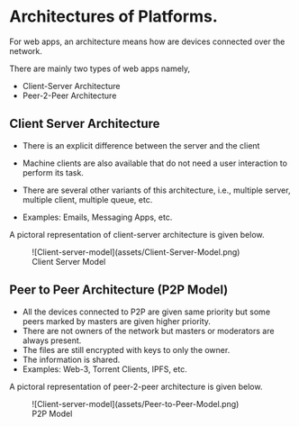 # Architectures of Platforms.

For web apps, an architecture means how are devices connected over the network.

There are mainly two types of web apps namely,

- Client-Server Architecture
- Peer-2-Peer Architecture

## Client Server Architecture

- There is an explicit difference between the server and the client
- Machine clients are also available that do not need a user interaction to perform its task.
- There are several other variants of this architecture, i.e., multiple server, multiple client, multiple queue, etc.

- Examples: Emails, Messaging Apps, etc.

A pictoral representation of client-server architecture is given below.

<figure markdown>
  ![Client-server-model](assets/Client-Server-Model.png)
  <figcaption>Client Server Model</figcaption>
</figure>

## Peer to Peer Architecture (P2P Model)

- All the devices connected to P2P are given same priority but some peers marked by masters are given higher priority.
- There are not owners of the network but masters or moderators are always present.
- The files are still encrypted with keys to only the owner.
- The information is shared.
- Examples: Web-3, Torrent Clients, IPFS, etc.

A pictoral representation of peer-2-peer architecture is given below.

<figure markdown>
  ![Client-server-model](assets/Peer-to-Peer-Model.png)
  <figcaption>P2P Model</figcaption>
</figure>
